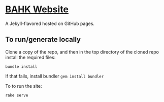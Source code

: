 # [BAHK Website](https://www.bitcoinhk.org/)

A Jekyll-flavored hosted on GitHub pages.

## To run/generate locally

Clone a copy of the repo, and then in the top directory of the cloned repo install the
required files:

```
bundle install
```

If that fails, install bundler `gem install bundler`


To to run the site:

```
rake serve
```
